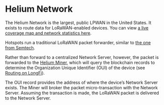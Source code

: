 # Helium Network

The Helium Network is the largest, public LPWAN in the United States. It exists to route data for LoRaWAN-enabled devices. You can view [a live coverage map and network statistics here](https://network.helium.com/coverage). 

Hotspots run a traditional LoRaWAN packet forwarder, similar to [the one from Semtech](https://github.com/Lora-net/packet_forwarder).

Rather than forward to a centralized Network Server, however, the packet is forwarded to the [Helium Miner](https://github.com/helium/miner), which will query the blockchain records to determine the Organization Unique Identifier \(OUI\) of the device \(see [Routing on LongFi](https://github.com/helium/devdocs/tree/67b988ec351854ec4b7608e12b5b8f47f2456abf/longfi/longfi-routing/README.md)\).

The OUI record provides the address of where the device’s Network Server exists. The Miner will broker the packet micro-transaction with the Network Server. Assuming the transaction is made, the LoRaWAN packet is delivered to the Network Server.

